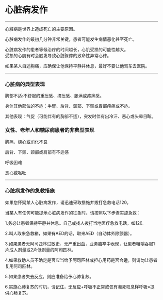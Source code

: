 # 心脏病发作

---

心脏病是世界上造成死亡的主要原因。

心脏病发作的最初几分钟非常关键，患者可能发生病情恶化甚至死亡。

心脏病发作的患者等候治疗的时间越长，心肌受损的可能性越大。  
受损的心肌有时会触发导致心脏骤停的致命性异常心律。

如果某人自述胸痛，应确保让他保持平静并休息，最好不要让他驾车去医院。

---

### 心脏病的典型表现

胸部不适:不舒服的重压感、挤压感、胀满或疼痛感。

身体其他部位的不适：手臂、后背、颈部、下颏或胃部疼痛或不适。

其他表现：气促（可能伴有的胸部不适），突发时伴有出冷汗、恶心或头晕目眩。

### 女性、老年人和糖尿病患者的非典型表现

胸痛、烧心或消化不良

后背、下颏、颈部或肩部有不适感

呼吸困难

恶心或呕吐

---

### 心脏病发作的急救措施



如果您怀疑某人心脏病发作，请迅速采取措施并拨打急救电话120。

当某人有任何可能提示心脏病发作的征象时，请按照以下步骤实施急救：

1.务必让患者保持平静并休息。自己或找人拨打当地医疗急救电话，如120.

2.叫人取来急救箱，如果有AED的话，取来AED（自动体外除颤器）。

3.如果患者无阿司匹林过敏史、无严重出血，业务脑卒中表现，让患者咀嚼吞服1片成人剂量或2片低剂量的阿司匹林。

4.如果救助人员不确定是否应当给予阿司匹林或担心用药是否合适，则请勿让患者复用阿司匹林。

5.如果患者失去反应，则应准备给予心肺复苏。

6.实施心肺复苏的时机，请记住，无反应+呼吸不正常或仅有濒死叹息样呼吸=提供心肺复苏。



